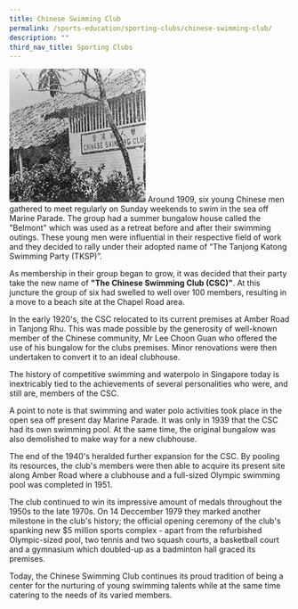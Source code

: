 ```yaml
---
title: Chinese Swimming Club
permalink: /sports-education/sporting-clubs/chinese-swimming-club/
description: ""
third_nav_title: Sporting Clubs
---
```

![Chinese Swimming Club](/images/Sport%20Education/Sporting%20Clubs/ChineseSwimmingClub.jpeg)
Around 1909, six young Chinese men gathered to meet regularly on Sunday weekends to swim in the sea off Marine Parade. The group had a summer bungalow house called the "Belmont" which was used as a retreat before and after their swimming outings. These young men were influential in their respective field of work and they decided to rally under their adopted name of “The Tanjong Katong Swimming Party (TKSP)”.   
  
As membership in their group began to grow, it was decided that their party take the new name of **"The Chinese Swimming Club (CSC)"**. At this juncture the group of six had swelled to well over 100 members, resulting in a move to a beach site at the Chapel Road area.   
  
In the early 1920's, the CSC relocated to its current premises at Amber Road in Tanjong Rhu. This was made possible by the generosity of well-known member of the Chinese community, Mr Lee Choon Guan who offered the use of his bungalow for the clubs premises. Minor renovations were then undertaken to convert it to an ideal clubhouse.   
  
The history of competitive swimming and waterpolo in Singapore today is inextricably tied to the achievements of several personalities who were, and still are, members of the CSC.   
  
A point to note is that swimming and water polo activities took place in the open sea off present day Marine Parade. It was only in 1939 that the CSC had its own swimming pool. At the same time, the original bungalow was also demolished to make way for a new clubhouse.   
  
The end of the 1940's heralded further expansion for the CSC. By pooling its resources, the club's members were then able to acquire its present site along Amber Road where a clubhouse and a full-sized Olympic swimming pool was completed in 1951.  
  
The club continued to win its impressive amount of medals throughout the 1950s to the late 1970s. On 14 Deccember 1979 they marked another milestone in the club's history; the official opening ceremony of the club's spanking new $5 million sports complex - apart from the refurbished Olympic-sized pool, two tennis and two squash courts, a basketball court and a gymnasium which doubled-up as a badminton hall graced its premises.   
  
Today, the Chinese Swimming Club continues its proud tradition of being a center for the nurturing of young swimming talents while at the same time catering to the needs of its varied members.